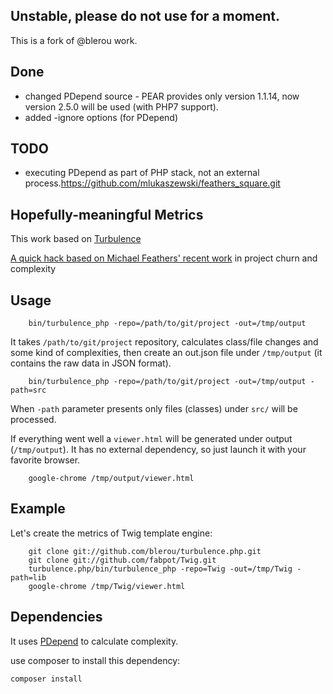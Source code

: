 Unstable, please do not use for a moment.
-----------------------------------------
This is a fork of @blerou work.

## Done
* changed PDepend source - PEAR provides only version 1.1.14, now version 2.5.0 will be used (with PHP7 support).
* added -ignore options (for PDepend)

## TODO
* executing PDepend as part of PHP stack, not an external process.https://github.com/mlukaszewski/feathers_square.git


Hopefully-meaningful Metrics
----------------------------

This work based on [Turbulence](https://github.com/chad/turbulence)

[A quick hack based on Michael Feathers' recent work](http://www.stickyminds.com/sitewide.asp?Function=edetail&ObjectType=COL&ObjectId=16679&tth=DYN&tt=siteemail&iDyn=2) in project churn and complexity

Usage
-----

		bin/turbulence_php -repo=/path/to/git/project -out=/tmp/output

It takes `/path/to/git/project` repository, calculates class/file changes and some kind of complexities, then create an out.json file under `/tmp/output` (it contains the raw data in JSON format).

		bin/turbulence_php -repo=/path/to/git/project -out=/tmp/output -path=src

When `-path` parameter presents only files (classes) under `src/` will be processed.

If everything went well a `viewer.html` will be generated under output (`/tmp/output`). It has no external dependency, so just launch it with your favorite browser.

		google-chrome /tmp/output/viewer.html

Example
-------

Let's create the metrics of Twig template engine:

		git clone git://github.com/blerou/turbulence.php.git
		git clone git://github.com/fabpot/Twig.git
		turbulence.php/bin/turbulence_php -repo=Twig -out=/tmp/Twig -path=lib
		google-chrome /tmp/Twig/viewer.html


Dependencies
------------

It uses [PDepend](http://pdepend.org/) to calculate complexity.

use composer to install this dependency:

```
composer install
```